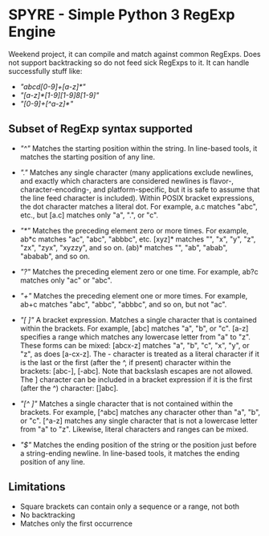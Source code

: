 SPYRE - Simple Python 3 RegExp Engine
====================================

Weekend project, it can compile and match against common RegExps.
Does not support backtracking so do not feed sick RegExps to it.
It can handle successfully stuff like:

 * _"abcd[0-9]+[a-z]*"_
 * _"[a-z]*[1-9][1-9]8[1-9]"_
 * _"[0-9]+[^a-z]*"_

Subset of RegExp syntax supported
---------------------------------
* _"^"_ Matches the starting position within the string. In line-based tools, it matches the starting position of any line.

* _"."_ Matches any single character (many applications exclude newlines, and exactly which characters are considered newlines is flavor-, character-encoding-, and platform-specific, but it is safe to assume that the line feed character is included). Within POSIX bracket expressions, the dot character matches a literal dot. For example, a.c matches "abc", etc., but [a.c] matches only "a", ".", or "c".

* _"\*"_ Matches the preceding element zero or more times. 
For example, ab\*c matches "ac", "abc", "abbbc", etc. [xyz]* 
matches "", "x", "y", "z", "zx", "zyx", "xyzzy", and so on. (ab)* matches "", "ab", "abab", "ababab", and so on.

* _"?"_	Matches the preceding element zero or one time. For example, ab?c matches only "ac" or "abc".

* _"+"_ Matches the preceding element one or more times. For example, ab+c matches "abc", "abbc", "abbbc", and so on, but not "ac".

* _"[ ]"_ A bracket expression. Matches a single character that is contained within the brackets. For example, [abc] matches "a", "b", or "c". [a-z] specifies a range which matches any lowercase letter from "a" to "z". These forms can be mixed: [abcx-z] matches "a", "b", "c", "x", "y", or "z", as does [a-cx-z].
The - character is treated as a literal character if it is the last or the first (after the ^, if present) character within the brackets: [abc-], [-abc]. Note that backslash escapes are not allowed. The ] character can be included in a bracket expression if it is the first (after the ^) character: []abc].

* _"[^ ]"_ Matches a single character that is not contained within the brackets. For example, [^abc] matches any character other than "a", "b", or "c". [^a-z] matches any single character that is not a lowercase letter from "a" to "z". Likewise, literal characters and ranges can be mixed.

* _"$"_ Matches the ending position of the string or the position just before a string-ending newline. In line-based tools, it matches the ending position of any line.

Limitations
-----------
* Square brackets can contain only a sequence or a range, not both
* No backtracking
* Matches only the first occurrence